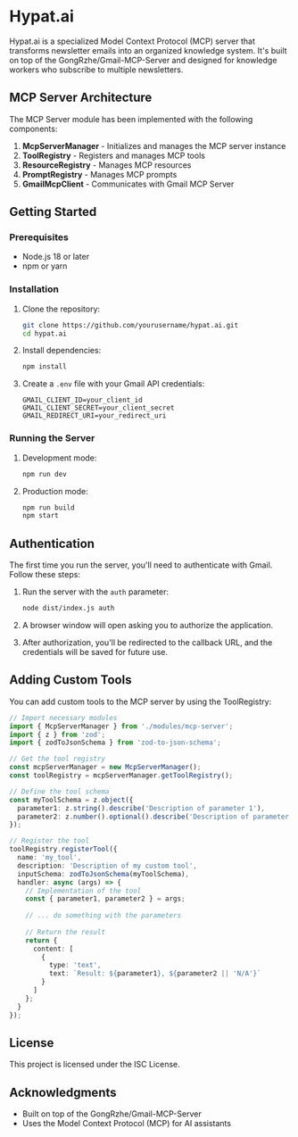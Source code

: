 # Hypat.ai

Hypat.ai is a specialized Model Context Protocol (MCP) server that transforms newsletter emails into an organized knowledge system. It's built on top of the GongRzhe/Gmail-MCP-Server and designed for knowledge workers who subscribe to multiple newsletters.

## MCP Server Architecture

The MCP Server module has been implemented with the following components:

1. **McpServerManager** - Initializes and manages the MCP server instance
2. **ToolRegistry** - Registers and manages MCP tools
3. **ResourceRegistry** - Manages MCP resources
4. **PromptRegistry** - Manages MCP prompts
5. **GmailMcpClient** - Communicates with Gmail MCP Server

## Getting Started

### Prerequisites

- Node.js 18 or later
- npm or yarn

### Installation

1. Clone the repository:
   ```bash
   git clone https://github.com/yourusername/hypat.ai.git
   cd hypat.ai
   ```

2. Install dependencies:
   ```bash
   npm install
   ```

3. Create a `.env` file with your Gmail API credentials:
   ```
   GMAIL_CLIENT_ID=your_client_id
   GMAIL_CLIENT_SECRET=your_client_secret
   GMAIL_REDIRECT_URI=your_redirect_uri
   ```

### Running the Server

1. Development mode:
   ```bash
   npm run dev
   ```

2. Production mode:
   ```bash
   npm run build
   npm start
   ```

## Authentication

The first time you run the server, you'll need to authenticate with Gmail. Follow these steps:

1. Run the server with the `auth` parameter:
   ```bash
   node dist/index.js auth
   ```

2. A browser window will open asking you to authorize the application.

3. After authorization, you'll be redirected to the callback URL, and the credentials will be saved for future use.

## Adding Custom Tools

You can add custom tools to the MCP server by using the ToolRegistry:

```typescript
// Import necessary modules
import { McpServerManager } from './modules/mcp-server';
import { z } from 'zod';
import { zodToJsonSchema } from 'zod-to-json-schema';

// Get the tool registry
const mcpServerManager = new McpServerManager();
const toolRegistry = mcpServerManager.getToolRegistry();

// Define the tool schema
const myToolSchema = z.object({
  parameter1: z.string().describe('Description of parameter 1'),
  parameter2: z.number().optional().describe('Description of parameter 2'),
});

// Register the tool
toolRegistry.registerTool({
  name: 'my_tool',
  description: 'Description of my custom tool',
  inputSchema: zodToJsonSchema(myToolSchema),
  handler: async (args) => {
    // Implementation of the tool
    const { parameter1, parameter2 } = args;
    
    // ... do something with the parameters
    
    // Return the result
    return {
      content: [
        {
          type: 'text',
          text: `Result: ${parameter1}, ${parameter2 || 'N/A'}`
        }
      ]
    };
  }
});
```

## License

This project is licensed under the ISC License.

## Acknowledgments

- Built on top of the GongRzhe/Gmail-MCP-Server
- Uses the Model Context Protocol (MCP) for AI assistants
